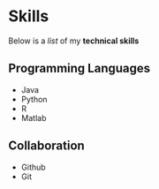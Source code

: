  # Skills
 
 Below is a _list_ of my **technical skills**
 
 ## Programming Languages
 - Java
 - Python
 - R
 - Matlab
 
 ## Collaboration
 - Github
 - Git
